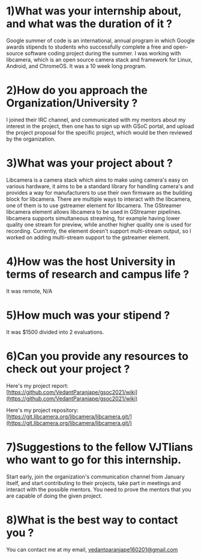 # 1)What was your internship about, and what was the duration of it ?

Google summer of code is an international, annual program in which Google awards stipends to students who successfully complete a free and open-source software coding project during the summer. I was working with libcamera, which is an open source camera stack and framework for Linux, Android, and ChromeOS. It was a 10 week long program.

# 2)How do you approach the Organization/University ?

I joined their IRC channel, and communicated with my mentors about my interest in the project, then one has to sign up with GSoC portal, and upload the project proposal for the specific project, which would be then reviewed by the organization.

# 3)What was your project about ?

Libcamera is a camera stack which aims to make using camera's easy on various hardware, it aims to be a standard library for handling camera's and provides a way for manufacturers to use their own firmware as the building block for libcamera. There are multiple ways to interact with the libcamera, one of them is to use gstreamer element for libcamera. The GStreamer libcamera element allows libcamera to be used in GStreamer pipelines. libcamera supports simultaneous streaming, for example having lower quality one stream for preview, while another higher quality one is used for recording. Currently, the element doesn't support multi-stream output, so I worked on adding multi-stream support to the gstreamer element.

# 4)How was the host University in terms of research and campus life ?

It was remote, N/A

# 5)How much was your stipend ?

It was $1500 divided into 2 evaluations.

# 6)Can you provide any resources to check out your project ?

Here's my project report: [https://github.com/VedantParanjape/gsoc2021/wiki](https://github.com/VedantParanjape/gsoc2021/wiki)

Here's my project repository: [https://git.libcamera.org/libcamera/libcamera.git/](https://git.libcamera.org/libcamera/libcamera.git/)

# 7)Suggestions to the fellow VJTIians who want to go for this internship.

Start early, join the organization's communication channel from January itself, and start contributing to their projects, take part in meetings and interact with the possible mentors. You need to prove the mentors that you are capable of doing the given project.

# 8)What is the best way to contact you ?

You can contact me at my email, [vedantparanjape160201@gmail.com](mailto:vedantparanjape160201@gmail.com)
